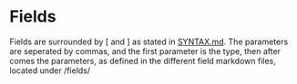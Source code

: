 # Fields
Fields are surrounded by [ and ] as stated in [SYNTAX.md](/SYNTAX.md). The parameters are seperated by commas, and the first parameter is the type, then after comes the parameters, as defined in the different field markdown files, located under /fields/
